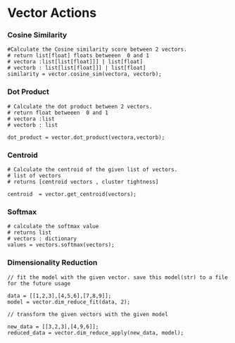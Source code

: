 #  Vector Actions

### Cosine Similarity


```jac
#Calculate the Cosine similarity score between 2 vectors.
# return list[float] floats betweeen  0 and 1
# vectora :list[list[float]]] | list[float]
# vectorb : list[list[float]]] | list[float]
similarity = vector.cosine_sim(vectora, vectorb);

```

### Dot Product

```jac
# Calculate the dot product between 2 vectors.
# return float betweeen  0 and 1
# vectora :list
# vectorb : list

dot_product = vector.dot_product(vectora,vectorb);
```

### Centroid
```jac
# Calculate the centroid of the given list of vectors.
# list of vectors
# returns [centroid vectors , cluster tightness]

centroid  = vector.get_centroid(vectors);
```

### Softmax
```jac
# calculate the softmax value
# returns list
# vectors : dictionary
values = vectors.softmax(vectors);

```

### Dimensionality Reduction
```jac
// fit the model with the given vector. save this model(str) to a file for the future usage

data = [[1,2,3],[4,5,6],[7,8,9]];
model = vector.dim_reduce_fit(data, 2);

// transform the given vectors with the given model

new_data = [[3,2,3],[4,9,6]];
reduced_data = vector.dim_reduce_apply(new_data, model);
```


